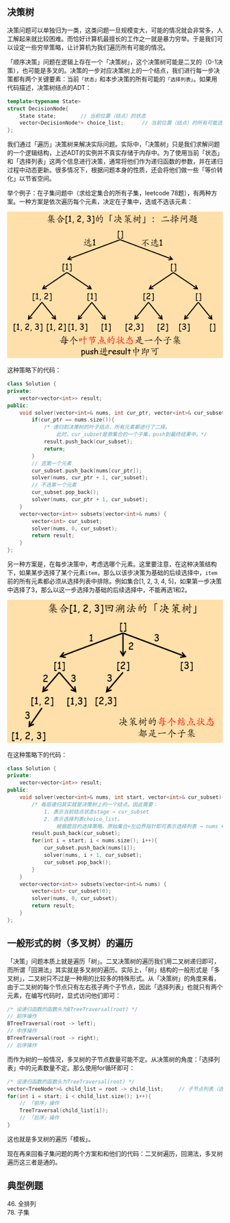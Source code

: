 ## 决策树

决策问题可以单独归为一类，这类问题一旦规模变大，可能的情况就会非常多，人工解起来就比较困难。而恰好计算机最擅长的工作之一就是暴力穷举。于是我们可以设定一些穷举策略，让计算机为我们遍历所有可能的情况。

「顺序决策」问题在逻辑上存在一个「决策树」，这个决策树可能是二叉的（0-1决策），也可能是多叉的。决策的一步对应决策树上的一个结点，我们进行每一步决策都有两个关键要素：当前`「状态」`和本步决策的所有可能的`「选择列表」`。如果用代码描述，决策树结点的ADT：

``` c++
template<typename State>
struct DecisionNode{
	State state;		// 当前位置（结点）的状态
	vector<DecisionNode*> choice_list;		// 当前位置（结点）的所有可能选择（选择列表）
};
```

我们通过「遍历」决策树来解决实际问题。实际中，「决策树」只是我们求解问题的一个逻辑结构，上述ADT的实例并不真实存储于内存中。为了使用当前「状态」和「选择列表」这两个信息进行决策，通常将他们作为递归函数的参数，并在递归过程中动态更新。很多情况下，根据问题本身的性质，还会将他们做一些「等价转化」以节省空间。

举个例子：在子集问题中（求给定集合的所有子集，leetcode 78题），有两种方案。一种方案是依次遍历每个元素，决定在子集中，选或不选该元素：

![二叉决策树](./决策树与回溯法/子集-二叉决策树.png)

这种策略下的代码：

``` c++
class Solution {
private:
    vector<vector<int>> result;
public:
    void solver(vector<int>& nums, int cur_ptr, vector<int>& cur_subset){
        if(cur_ptr == nums.size()){
            /* 递归到决策树的叶子结点，所有元素都进行了二择。
				此时，cur_subset是原集合的一个子集，push到最终结果中。*/
            result.push_back(cur_subset);
            return;
        }
		// 选第一个元素
        cur_subset.push_back(nums[cur_ptr]);
        solver(nums, cur_ptr + 1, cur_subset);
		// 不选第一个元素
        cur_subset.pop_back();
        solver(nums, cur_ptr + 1, cur_subset);
    }
    vector<vector<int>> subsets(vector<int>& nums) {
        vector<int> cur_subset;
        solver(nums, 0, cur_subset);
        return result;
    }
};
```

另一种方案是，在每步决策中，考虑选哪个元素。这里要注意，在这种决策结构下，如果某步选择了某个元素`item`，那么以该步决策为基础的后续选择中，`item`前的所有元素都必须从选择列表中排除。例如集合\[1, 2, 3, 4, 5\]，如果第一步决策中选择了3，那么以这一步选择为基础的后续选择中，不能再选1和2。

![多叉决策树](./决策树与回溯法/子集-回溯法的多叉决策树.png)

在这种策略下的代码：

``` c++
class Solution {
private:
    vector<vector<int>> result;
public:
    void solver(vector<int>& nums, int start, vector<int>& cur_subset){
		/* 每层递归其实就是决策树上的一个结点。因此需要：
			1. 表示当前结点状态stage → cur_subset
			2. 表示选择列表choice_list。
				根据题目的选择策略，原始集合+左边界指针即可表示选择列表 → nums + start */
        result.push_back(cur_subset);
        for(int i = start; i < nums.size(); i++){
            cur_subset.push_back(nums[i]);
            solver(nums, i + 1, cur_subset);
            cur_subset.pop_back();
        }
    }
    vector<vector<int>> subsets(vector<int>& nums) {
        vector<int> cur_subset(0);
        solver(nums, 0, cur_subset);
        return result;
    }
};
```

## 一般形式的树（多叉树）的遍历

「决策」问题本质上就是遍历「树」。二叉决策树的遍历我们用二叉树递归即可，而所谓「回溯法」其实就是多叉树的遍历。实际上，「树」结构的一般形式是「多叉树」，二叉树只不过是一种用的比较多的特殊形式。从「决策树」的角度来看，由于二叉树的每个节点只有左右孩子两个子节点，因此「选择列表」也就只有两个元素，在编写代码时，显式访问他们即可：

``` c++
/* 设递归函数的函数头为BTreeTraversal(root) */
// 前序操作
BTreeTraversal(root -> left);
// 中序操作
BTreeTraversal(root -> right);
// 后序操作
```

而作为树的一般情况，多叉树的子节点数量可能不定。从决策树的角度：「选择列表」中的元素数量不定。那么使用for循环即可：

``` c++
/* 设递归函数的函数头为TreeTraversal(root) */
vector<TreeNode*>& child_list = root -> child_list;		// 子节点列表（选择列表）
for(int i = start; i < child_list.size(); i++){
	// 「前序」操作
	TreeTraversal(child_list[i]);
	// 「后序」操作
}
```

这也就是多叉树的遍历「模板」。

现在再来回看子集问题的两个方案和和他们的代码：二叉树遍历，回溯法，多叉树遍历这三者是通的。

## 典型例题

46\. 全排列  
78\. 子集
